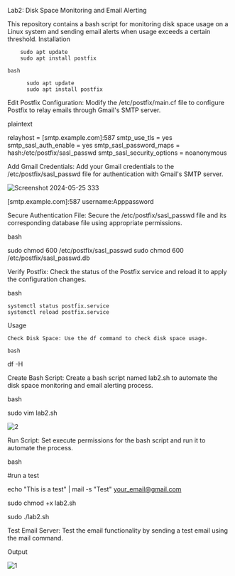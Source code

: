 Lab2: Disk Space Monitoring and Email Alerting

This repository contains a bash script for monitoring disk space usage on a Linux system and sending email alerts when usage exceeds a certain threshold.
Installation

        sudo apt update
        sudo apt install postfix

    bash

          sudo apt update
          sudo apt install postfix


Edit Postfix Configuration: Modify the /etc/postfix/main.cf file to configure Postfix to relay emails through Gmail's SMTP server.

plaintext

relayhost = [smtp.example.com]:587
smtp_use_tls = yes
smtp_sasl_auth_enable = yes
smtp_sasl_password_maps = hash:/etc/postfix/sasl_passwd
smtp_sasl_security_options = noanonymous

Add Gmail Credentials: Add your Gmail credentials to the /etc/postfix/sasl_passwd file for authentication with Gmail's SMTP server.


![Screenshot 2024-05-25 333](https://github.com/Mostafayouni/lab2/assets/105316729/d2c3c818-a368-4aae-90a0-c521df4aabda)




[smtp.example.com]:587 username:Apppassword

Secure Authentication File: Secure the /etc/postfix/sasl_passwd file and its corresponding database file using appropriate permissions.

bash

sudo chmod 600 /etc/postfix/sasl_passwd
sudo chmod 600 /etc/postfix/sasl_passwd.db

Verify Postfix: Check the status of the Postfix service and reload it to apply the configuration changes.

bash

    systemctl status postfix.service
    systemctl reload postfix.service

Usage

    Check Disk Space: Use the df command to check disk space usage.

    bash

df -H

Create Bash Script: Create a bash script named lab2.sh to automate the disk space monitoring and email alerting process.

bash

sudo vim lab2.sh


![2](https://github.com/Mostafayouni/lab2/assets/105316729/bdede07e-6dce-463f-ad12-a48a2cfed424)



Run Script: Set execute permissions for the bash script and run it to automate the process.

bash

#run a test 

echo "This is a test" | mail -s "Test" your_email@gmail.com

sudo chmod +x lab2.sh


sudo ./lab2.sh

Test Email Server: Test the email functionality by sending a test email using the mail command.



    

Output


![1](https://github.com/Mostafayouni/lab2/assets/105316729/3b8efe78-e737-4ec5-a86f-14ce01198888)







